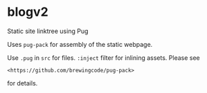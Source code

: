 # blogv2
Static site linktree using Pug

Uses `pug-pack` for assembly of the static webpage.

Use `.pug` in `src` for files.
`:inject` filter for inlining assets.
Please see

    <https://github.com/brewingcode/pug-pack>

for details.
